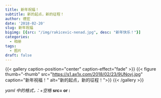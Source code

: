 ```yaml
---
title: 新年祝福！
subtitle: 新的起点，新的征程！
author: 德宏
date: '2018-02-20'
slug: 新年祝福
bigimg: [{src: "/img/rakicevic-nenad.jpg", desc: "新年快乐！"}]
categories:
  - 相册
tags: 
  - 图片
draft: false
---
```


<!--more-->

{{< gallery caption-position="center" caption-effect="fade" >}}
 {{< figure thumb="-thumb"  src="https://s1.ax1x.com/2018/02/23/9UNovj.jpg" caption="新年祝福！" alt="新的起点，新的征程！">}}
{{< /gallery >}}
<!--more-->
<!--
{{< gallery caption-position="center" caption-effect="fade" >}}
 {{< figure thumb="-thumb" src="https://s1.ax1x.com/2018/02/20/9NYXut.png"  caption=" " >}}
  {{< figure thumb="-thumb" src="https://s1.ax1x.com/2018/02/20/9NYH9H.png" caption=" " >}}
  {{< figure thumb="-thumb" src="https://s1.ax1x.com/2018/02/20/9NYvHf.png" caption=" " >}}
  {{< figure thumb="-thumb" src="https://s1.ax1x.com/2018/02/20/9NYLjI.png" caption=" " >}}
  {{< figure thumb="-thumb" src="https://s1.ax1x.com/2018/02/20/9NYb3d.png" >}}
  {{< figure thumb="-thumb" src="https://s1.ax1x.com/2018/02/20/9NYjDP.jpg" >}}

{{< /gallery >}}
-->
*yaml 中的格式，：+空格*  **src= or :**


